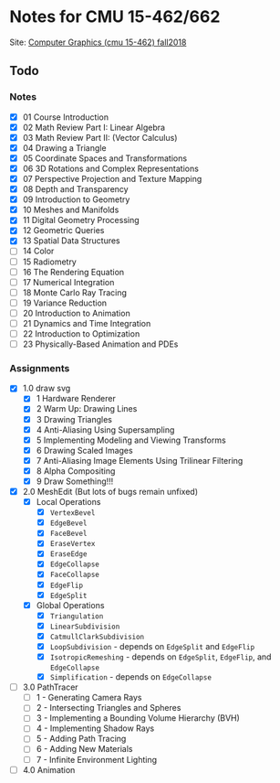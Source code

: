 # Notes for CMU 15-462/662

Site: [Computer Graphics (cmu 15-462) fall2018](http://15462.courses.cs.cmu.edu/fall2018/)

## Todo

### Notes

* [x] 01 Course Introduction
* [x] 02 Math Review Part I: Linear Algebra
* [x] 03 Math Review Part II: (Vector Calculus)
* [x] 04 Drawing a Triangle
* [x] 05 Coordinate Spaces and Transformations
* [x] 06 3D Rotations and Complex Representations
* [x] 07 Perspective Projection and Texture Mapping
* [x] 08 Depth and Transparency
* [x] 09 Introduction to Geometry
* [x] 10 Meshes and Manifolds
* [x] 11 Digital Geometry Processing
* [x] 12 Geometric Queries
* [x] 13 Spatial Data Structures
* [ ] 14 Color
* [ ] 15 Radiometry
* [ ] 16 The Rendering Equation
* [ ] 17 Numerical Integration
* [ ] 18 Monte Carlo Ray Tracing
* [ ] 19 Variance Reduction
* [ ] 20 Introduction to Animation
* [ ] 21 Dynamics and Time Integration
* [ ] 22 Introduction to Optimization
* [ ] 23 Physically-Based Animation and PDEs

### Assignments

* [x] 1.0 draw svg
  * [x] 1 Hardware Renderer
  * [x] 2 Warm Up: Drawing Lines
  * [x] 3 Drawing Triangles
  * [x] 4 Anti-Aliasing Using Supersampling
  * [x] 5 Implementing Modeling and Viewing Transforms
  * [x] 6 Drawing Scaled Images
  * [x] 7 Anti-Aliasing Image Elements Using Trilinear Filtering
  * [x] 8 Alpha Compositing
  * [x] 9 Draw Something!!!
* [x] 2.0 MeshEdit (But lots of bugs remain unfixed)
  * [x] Local Operations
    * [x] `VertexBevel`
    * [x] `EdgeBevel`
    * [x] `FaceBevel`
    * [x] `EraseVertex`
    * [x] `EraseEdge`
    * [x] `EdgeCollapse`
    * [x] `FaceCollapse`
    * [x] `EdgeFlip`
    * [x] `EdgeSplit`
  * [x] Global Operations
    * [x] `Triangulation`
    * [x] `LinearSubdivision`
    * [x] `CatmullClarkSubdivision`
    * [x] `LoopSubdivision` - depends on `EdgeSplit` and `EdgeFlip`
    * [x] `IsotropicRemeshing` - depends on `EdgeSplit`, `EdgeFlip`, and `EdgeCollapse`
    * [x] `Simplification` - depends on `EdgeCollapse`
* [ ] 3.0 PathTracer
  * [ ] 1 - Generating Camera Rays
  * [ ] 2 - Intersecting Triangles and Spheres
  * [ ] 3 - Implementing a Bounding Volume Hierarchy (BVH)
  * [ ] 4 - Implementing Shadow Rays
  * [ ] 5 - Adding Path Tracing
  * [ ] 6 - Adding New Materials
  * [ ] 7 - Infinite Environment Lighting
* [ ] 4.0 Animation
